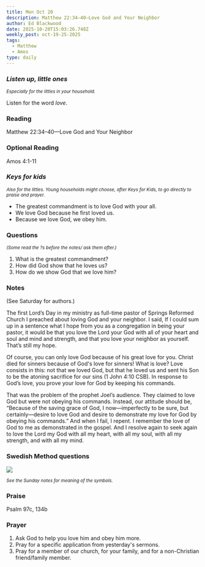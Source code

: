 ```yaml
---
title: Mon Oct 20
description: Matthew 22:34–40—Love God and Your Neighbor
author: Ed Blackwood
date: 2025-10-20T15:03:26.748Z
weekly_post: oct-19-25-2025
tags:
  - Matthew
  - Amos
type: daily
---
```

### *Listen up, little ones*

<div><small><i>Especially for the littles in your household.</i></small></div>

Listen for the word *love*.

### Reading

Matthew 22:34–40—Love God and Your Neighbor

### Optional Reading

Amos 4:1-11

### *Keys for kids*

<div><small><i>Also for the littles. Young households might choose, after Keys for Kids, to go directly to praise and prayer.</i></small></div>

* The greatest commandment is to love God with your all.
* We love God because he first loved us.
* Because we love God, we obey him.

### Questions

<div><small><i>(Some read the ?s before the notes/ ask them after.)</i></small></div>

1. What is the greatest commandment?
2. How did God show that he loves us?
3. How do we show God that we love him?

### Notes

(See Saturday for authors.)	

The first Lord’s Day in my ministry as full-time pastor of Springs Reformed Church I preached about loving God and your neighbor. I said, 	If I could sum up in a sentence what I hope from you as a congregation in being your pastor, it would be that you love the Lord your God with all of your heart and soul and mind and strength, and that you love your neighbor as yourself. That’s still my hope.

Of course, you can only love God because of his great love for you. Christ died for sinners because of God's love for sinners! What is love? Love consists in this: not that we loved God, but that he loved us and sent his Son to be the atoning sacrifice for our sins (1 John 4:10 CSB). In response to God’s love, you prove your love for God by keeping his commands. 

That was the problem of the prophet Joel’s audience. They claimed to love God but were not obeying his commands. Instead, our attitude should be, “Because of the saving grace of God, I now—imperfectly to be sure, but certainly—desire to love God and desire to demonstrate my love for God by obeying his commands.” And when I fail, I repent. I remember the love of God to me as demonstrated in the gospel. And I resolve again to seek again to love the Lord my God with all my heart, with all my soul, with all my strength, and with all my mind.

### Swedish Method questions

![](/static/img/family_worship_study_ed-swedish_questions.png)

<div><small><i>See the Sunday notes for meaning of the symbols.</i></small></div>

### Praise

P﻿salm 97c, 134b

### Prayer

1. Ask God to help you love him and obey him more.
2. Pray for a specific application from yesterday's sermons.
3. Pray for a member of our church, for your family, and for a non-Christian friend/family member.
